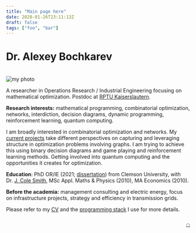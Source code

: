 ```yaml
---
title: "Main page here"
date: 2020-01-26T23:11:13Z
draft: false
tags: ["foo", "bar"]
---
```

# Dr. Alexey Bochkarev
<br/>
<div class="col-left">
  <img src="/home/AB.JPG" alt="my photo" class="img-av">
</div>

A researcher in Operations Research / Industrial Engineering focusing on
mathematical optimization. Postdoc at [RPTU Kaiserslautern](https://www.mathematik.uni-kl.de/en/opt).

**Research interests:** mathematical programming, combinatorial optimization, networks, interdiction, decision diagrams, dynamic programming, reinforcement learning, quantum computing.

I am broadly interested in combinatorial optimization and networks. My
[current projects](/research/) take different perspectives on capturing and leveraging
structure in optimization problems involving graphs. I am trying to achieve this
using binary decision diagrams and game playing and reinforcement learning
methods. Getting involved into quantum computing and the opportunities it creates
for optimization.

**Education**: PhD OR/IE (2021; [dissertation](https://tigerprints.clemson.edu/all_dissertations/2915/)) from
Clemson University, with Dr.&nbsp;[J.&nbsp;Cole Smith](https://scholar.google.com/citations?user=87CaUHYAAAAJ), MSc Appl. Maths & Physics (2010), MA Economics (2010).

**Before the academia:** management consulting and electric energy,
focus on infrastructure projects, strategy and efficiency in transmission grids.


Please refer to my [CV](/bochkarev_cv.pdf) and the [programming stack](/notes/stack/) I use for more details.

<br/>
<div style="text-align: right; font-size: 0.5em;"> <a href="https://github.com/alex-bochkarev/bio-snippets" class="nav-link">⃝</a></div>
